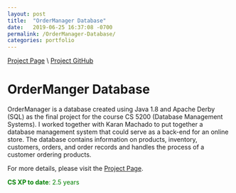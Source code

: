 ```yaml
---
layout: post
title:  "OrderManager Database"
date:   2019-06-25 16:37:08 -0700
permalink: /OrderManager-Database/
categories: portfolio
---
```


[Project Page](https://kaaii.github.io/OrderManager-Database/) \\
[Project GitHub](https://github.com/Kaaii/OrderManager-Database)

# OrderManger Database
OrderManager is a database created using Java 1.8 and Apache Derby (SQL) as the final project for the course
 CS 5200 (Database Management Systems). I worked together with Karan Machado to put together a database management system
 that could serve as a back-end for an online store. The database contains information on products, inventory, customers,
 orders, and order records and handles the process of a customer ordering products.

For more details, please visit the [Project Page](https://kaaii.github.io/OrderManager-Database/).


<span style="color: green">**CS XP to date**: 2.5 years</span>
